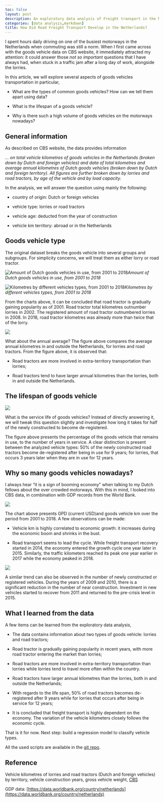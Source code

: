 ```yaml
---
toc: false
layout: post
description: An exploratory data analysis of Freight transport in the Netherland 
categories: [data analysis,markdown]
title: How Did Road Freight Transport Develop in the Netherlands?
---
```


I spent hours daily driving on one of the busiest motorways in the Netherlands when commuting was still a norm. When I first came across with the goods vehicle data on CBS website, it immediately attracted my attention: it could answer those *not so important* questions that I have always had, when stuck in a traffic jam after a long day of work, alongside the lorries.

In this article, we will explore several aspects of goods vehicles transportation in particular,

* What are the types of common goods vehicles? How can we tell them apart using data?

* What is the lifespan of a goods vehicle?

* Why is there such a high volume of goods vehicles on the motorways nowadays?

## General information

As described on CBS website, the data provides information

*… on total vehicle kilometres of goods vehicles in the Netherlands (broken down by Dutch and foreign vehicles) and data of total kilometres and average annual kilometres of Dutch goods vehicles (broken down by Dutch and foreign territory). All figures are further broken down by lorries and road tractors, by age of the vehicle and by load capacity.*

In the analysis, we will answer the question using mainly the following:

* country of origin: Dutch or foreign vehicles

* vehicle type: lorries or road tractors

* vehicle age: deducted from the year of construction

* vehicle km territory: abroad or in the Netherlands

## Goods vehicle type

The original dataset breaks the goods vehicle into several groups and subgroups. For simplicity concerns, we will treat them as either lorry or road tractor.

![Amount of Dutch goods vehicles in use, from 2001 to 2018](https://cdn-images-1.medium.com/max/3792/1*6OtAtIaswnG-9r2S7oNxEw.png)*Amount of Dutch goods vehicles in use, from 2001 to 2018*

![Kilometres by different vehicles types, from 2001 to 2018](https://cdn-images-1.medium.com/max/2000/1*70EefWQMoEqv0HD4pJqQKw.png)*Kilometres by different vehicles types, from 2001 to 2018*

From the charts above, it can be concluded that road tractor is gradually gaining popularity as of 2001. Road tractor total kilometres outnumber lorries in 2002. The registered amount of road tractor outnumbered lorries in 2008. In 2018, road tractor kilometres was already more than twice that of the lorry.

![](https://cdn-images-1.medium.com/max/2000/1*rqsr55ECyv3G6F1GCXSrlQ.png)

What about the annual average? The figure above compares the average annual kilometres in and outside the Netherlands, for lorries and road tractors. From the figure above, it is observed that:

* Road tractors are more involved in extra-territory transportation than lorries;

* Road tractors tend to have larger annual kilometres than the lorries, both in and outside the Netherlands.

## The lifespan of goods vehicle

![](https://cdn-images-1.medium.com/max/2000/1*AcAduNJgcZ2ftLhCWEtQ3g.png)

What is the service life of goods vehicles? Instead of directly answering it, we will tweak this question slightly and investigate how long it takes for half of the newly constructed to become de-registered.

The figure above presents the percentage of the goods vehicle that remains in use, to the number of years in service. A clear distinction is present between the analyzed vehicle types: 50% of the newly constructed road tractors become de-registered after being in use for 9 years; for lorries, that occurs 3 years later when they are in use for 12 years.

## Why so many goods vehicles nowadays?

I always hear “it is a sign of booming economy” when talking to my Dutch fellows about the over crowded motorways. With this in mind, I looked into CBS data, in combination with GDP records from the World Bank.

![](https://cdn-images-1.medium.com/max/2000/1*ZheCS6s781BwHwuUf6cSIQ.png)

The chart above presents GPD (current USD)and goods vehicle km over the period from 2001 to 2018. A few observations can be made:

* Vehicle km is highly correlated to economic growth: it increases during the economic boom and shrinks in the bust.

* Road transport seems to lead the cycle. While freight transport recovery started in 2014, the economy entered the growth cycle one year later in 2015. Similarly, the traffic kilometers reached its peak one year earlier in 2017 while the economy peaked in 2018.

![](https://cdn-images-1.medium.com/max/2000/1*riynx59lNcWDH7nyr6vORQ.png)

A similar trend can also be observed in the number of newly constructed or registered vehicles. During the years of 2009 and 2010, there is a significant reduction in the number of near construction. Investment in new vehicles started to recover from 2011 and returned to the pre-crisis level in 2015.

## What I learned from the data

A few items can be learned from the exploratory data analysis,

* The data contains information about two types of goods vehicle: lorries and road tractors;

* Road tractor is gradually gaining popularity in recent years, with more road tractor entering the market than lorries;

* Road tractors are more involved in extra-territory transportation than lorries while lorries tend to travel more often within the country.

* Road tractors have larger annual kilometres than the lorries, both in and outside the Netherlands;

* With regards to the life span, 50% of road tractors becomes de-registered after 9 years while for lorries that occurs after being in service for 12 years;

* It is concluded that freight transport is highly dependent on the economy. The variation of the vehicle kilometers closely follows the economic cycle.

That is it for now. Next step: build a regression model to classify vehicle types.

All the used scripts are available in the [git repo](https://github.com/jinchao-chen/goods_vehicle_analysis).

## Reference

Vehicle kilometres of lorries and road tractors (Dutch and foreign vehicles) by territory, vehicle construction years, gross vehicle weight, [CBS](https://opendata.cbs.nl/statline/portal.html?_la=en&_catalog=CBS&tableId=84651ENG&_theme=1111)

GDP data: [https://data.worldbank.org/country/netherlands](https://data.worldbank.org/country/netherlands)
